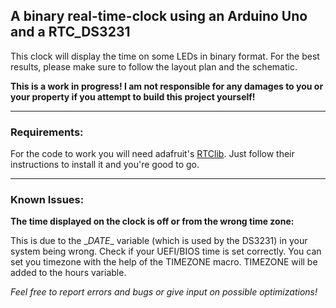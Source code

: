 ## A binary real-time-clock using an Arduino Uno and a RTC_DS3231

This clock will display the time on some LEDs in binary format.
For the best results, please make sure to follow the layout plan and the schematic.

__This is a work in progress! I am not responsible for any damages to you or your property if you attempt to build this project yourself!__

____

### Requirements:
For the code to work you will need adafruit's [RTClib](https://github.com/adafruit/RTClib). Just follow their instructions to install it and you're good to go.

___

### Known Issues:
__The time displayed on the clock is off or from the wrong time zone:__

This is due to the \__DATE__ variable (which is used by the DS3231) in your system being wrong. Check if your UEFI/BIOS time is set correctly.
You can set you timezone with the help of the TIMEZONE macro. TIMEZONE will be added to the hours variable.


_Feel free to report errors and bugs or give input on possible optimizations!_
